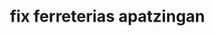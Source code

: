 ---
title: "fix ferreterias apatzingan"
url: /apatzingan/fix-ferreterias-apatzingan/
shop: supermercado
---